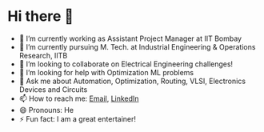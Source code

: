 # Hi there 👋

<!--
**Eyantra698Sumanto/Eyantra698Sumanto** is a ✨ _special_ ✨ repository because its `README.md` (this file) appears on your GitHub profile.

Here are some ideas to get you started:-->
- 🔭 I’m currently working as Assistant Project Manager at IIT Bombay
 - 🌱 I’m currently pursuing M. Tech. at Industrial Engineering & Operations Research, IITB
 - 👯 I’m looking to collaborate on Electrical Engineering challenges!
 - 🤔 I’m looking for help with Optimization ML problems
 - 💬 Ask me about Automation, Optimization, Routing, VLSI, Electronics Devices and Circuits
 - 📫 How to reach me: [Email](jeetsumanto123@gmail.com), [LinkedIn](https://www.linkedin.com/in/sumanto-kar-0424391a9)
 - 😄 Pronouns: He
 - ⚡ Fun fact: I am a great entertainer!

